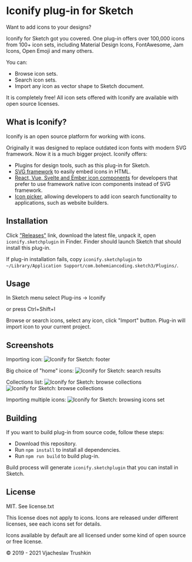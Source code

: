 # Iconify plug-in for Sketch

Want to add icons to your designs?

Iconify for Sketch got you covered. One plug-in offers over 100,000 icons from 100+ icon sets, including Material Design Icons, FontAwesome, Jam Icons, Open Emoji and many others.

You can:

-   Browse icon sets.
-   Search icon sets.
-   Import any icon as vector shape to Sketch document.

It is completely free! All icon sets offered with Iconify are available with open source licenses.

## What is Iconify?

Iconify is an open source platform for working with icons.

Originally it was designed to replace outdated icon fonts with modern SVG framework. Now it is a much bigger project. Iconify offers:

-   Plugins for design tools, such as this plug-in for Sketch.
-   [SVG framework](https://iconify.design/) to easily embed icons in HTML.
-   [React, Vue, Svelte and Ember icon components](https://docs.iconify.design/icon-components/components/) for developers that prefer to use framework native icon components instead of SVG framework.
-   [Icon picker](http://github.com/iconify/icon-finder), allowing developers to add icon search functionality to applications, such as website builders.

## Installation

Click ["Releases"](https://github.com/iconify/iconify-sketch/releases) link, download the latest file, unpack it, open `iconify.sketchplugin` in Finder. Finder should launch Sketch that should install this plug-in.

If plug-in installation fails, copy `iconify.sketchplugin` to `~/Library/Application Support/com.bohemiancoding.sketch3/Plugins/`.

## Usage

In Sketch menu select Plug-ins -> Iconify

or press Ctrl+Shift+I

Browse or search icons, select any icon, click "Import" button. Plug-in will import icon to your current project.

## Screenshots

Importing icon:
![Iconify for Sketch: footer](https://docs.iconify.design/assets/images/plugins/sketch_footer.png)

Big choice of "home" icons:
![Iconify for Sketch: search results](https://docs.iconify.design/assets/images/plugins/sketch_home_grid.png)

Collections list:
![Iconify for Sketch: browse collections](https://docs.iconify.design/assets/images/plugins/sketch_index.png)
![Iconify for Sketch: browse collections](https://docs.iconify.design/assets/images/plugins/sketch_emoji.png)

Importing multiple icons:
![Iconify for Sketch: browsing icons set](https://docs.iconify.design/assets/images/plugins/sketch_select_multiple.png)

## Building

If you want to build plug-in from source code, follow these steps:

-   Download this repository.
-   Run `npm install` to install all dependencies.
-   Run `npm run build` to build plug-in.

Build process will generate `iconify.sketchplugin` that you can install in Sketch.

## License

MIT. See license.txt

This license does not apply to icons. Icons are released under different licenses, see each icons set for details.

Icons available by default are all licensed under some kind of open source or free license.

© 2019 - 2021 Vjacheslav Trushkin
